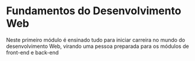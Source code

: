 # Fundamentos do Desenvolvimento Web

Neste primeiro módulo é ensinado tudo para iniciar carreira no mundo do desenvolvimento Web, virando uma pessoa preparada para os módulos de front-end e back-end